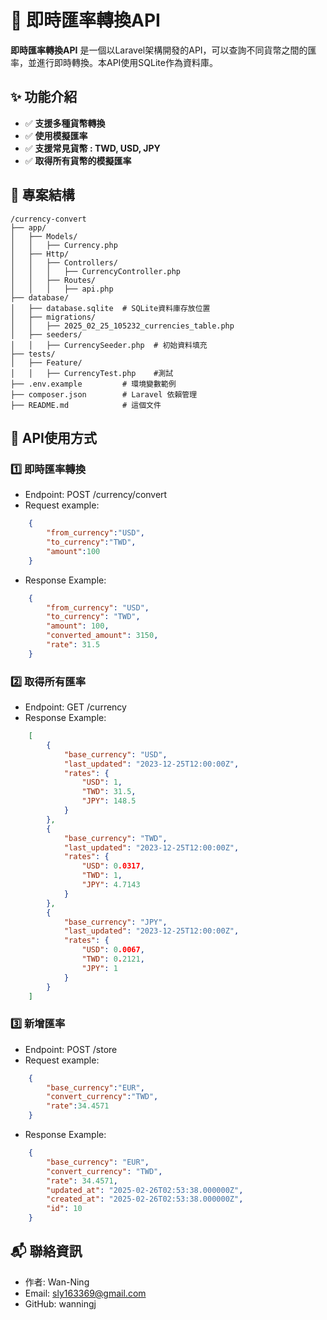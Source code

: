 # 📌 即時匯率轉換API

**即時匯率轉換API** 是一個以Laravel架構開發的API，可以查詢不同貨幣之間的匯率，並進行即時轉換。本API使用SQLite作為資料庫。

## ✨ 功能介紹

- ✅ **支援多種貨幣轉換**
- ✅ **使用模擬匯率**
- ✅ **支援常見貨幣 : TWD, USD, JPY**
- ✅ **取得所有貨幣的模擬匯率**

## 📂 專案結構
````
/currency-convert
├── app/
│   ├── Models/
│   │   ├── Currency.php
│   ├── Http/
│   │   ├── Controllers/
│   │   │   ├── CurrencyController.php
│   │   ├── Routes/ 
│   │   │   ├── api.php
├── database/
│   ├── database.sqlite  # SQLite資料庫存放位置
│   ├── migrations/
│   │   ├── 2025_02_25_105232_currencies_table.php
│   ├── seeders/         
│   │   ├── CurrencySeeder.php  # 初始資料填充
├── tests/       
│   ├── Feature/
│   │   ├── CurrencyTest.php    #測試
├── .env.example         # 環境變數範例
├── composer.json        # Laravel 依賴管理
├── README.md            # 這個文件
````

## 📌 API使用方式

### 1️⃣ 即時匯率轉換
- Endpoint: POST /currency/convert
- Request example:
```json
    {
        "from_currency":"USD",
        "to_currency":"TWD",
        "amount":100
    }
```
- Response Example:
```json
    {
        "from_currency": "USD",
        "to_currency": "TWD",
        "amount": 100,
        "converted_amount": 3150,
        "rate": 31.5
    }
```

### 2️⃣ 取得所有匯率
- Endpoint: GET /currency
- Response Example:
```json
    [
        {
            "base_currency": "USD",
            "last_updated": "2023-12-25T12:00:00Z",
            "rates": {
                "USD": 1,
                "TWD": 31.5,
                "JPY": 148.5
            }
        },
        {
            "base_currency": "TWD",
            "last_updated": "2023-12-25T12:00:00Z",
            "rates": {
                "USD": 0.0317,
                "TWD": 1,
                "JPY": 4.7143
            }
        },
        {
            "base_currency": "JPY",
            "last_updated": "2023-12-25T12:00:00Z",
            "rates": {
                "USD": 0.0067,
                "TWD": 0.2121,
                "JPY": 1
            }
        }
    ]
```

### 3️⃣ 新增匯率
- Endpoint: POST /store
- Request example:
```json
    {
        "base_currency":"EUR",
        "convert_currency":"TWD",
        "rate":34.4571
    }
```
- Response Example:
```json
    {
        "base_currency": "EUR",
        "convert_currency": "TWD",
        "rate": 34.4571,
        "updated_at": "2025-02-26T02:53:38.000000Z",
        "created_at": "2025-02-26T02:53:38.000000Z",
        "id": 10
    }
```

## 📬 聯絡資訊

- 作者: Wan-Ning
- Email: sly163369@gmail.com
- GitHub: wanningj